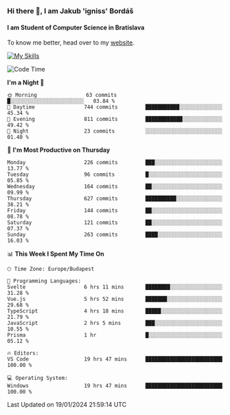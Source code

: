 ### Hi there 👋, I am Jakub 'igniss' Bordáš

#### I am Student of Computer Science in Bratislava
To know me better, head over to my [website](https://bordas.sk).

[![My Skills](https://skillicons.dev/icons?i=js,html,css,figma,svelte,java,kotlin,python,postgresql,typescript,nest,nodejs)](https://bordas.sk)


<!--START_SECTION:waka-->
![Code Time](http://img.shields.io/badge/Code%20Time-1%2C366%20hrs%2057%20mins-blue)

**I'm a Night 🦉** 

```text
🌞 Morning                63 commits          █░░░░░░░░░░░░░░░░░░░░░░░░   03.84 % 
🌆 Daytime                744 commits         ███████████░░░░░░░░░░░░░░   45.34 % 
🌃 Evening                811 commits         ████████████░░░░░░░░░░░░░   49.42 % 
🌙 Night                  23 commits          ░░░░░░░░░░░░░░░░░░░░░░░░░   01.40 % 
```
📅 **I'm Most Productive on Thursday** 

```text
Monday                   226 commits         ███░░░░░░░░░░░░░░░░░░░░░░   13.77 % 
Tuesday                  96 commits          █░░░░░░░░░░░░░░░░░░░░░░░░   05.85 % 
Wednesday                164 commits         ██░░░░░░░░░░░░░░░░░░░░░░░   09.99 % 
Thursday                 627 commits         ██████████░░░░░░░░░░░░░░░   38.21 % 
Friday                   144 commits         ██░░░░░░░░░░░░░░░░░░░░░░░   08.78 % 
Saturday                 121 commits         ██░░░░░░░░░░░░░░░░░░░░░░░   07.37 % 
Sunday                   263 commits         ████░░░░░░░░░░░░░░░░░░░░░   16.03 % 
```


📊 **This Week I Spent My Time On** 

```text
🕑︎ Time Zone: Europe/Budapest

💬 Programming Languages: 
Svelte                   6 hrs 11 mins       ████████░░░░░░░░░░░░░░░░░   31.28 % 
Vue.js                   5 hrs 52 mins       ███████░░░░░░░░░░░░░░░░░░   29.68 % 
TypeScript               4 hrs 18 mins       █████░░░░░░░░░░░░░░░░░░░░   21.79 % 
JavaScript               2 hrs 5 mins        ███░░░░░░░░░░░░░░░░░░░░░░   10.55 % 
Prisma                   1 hr                █░░░░░░░░░░░░░░░░░░░░░░░░   05.12 % 

🔥 Editors: 
VS Code                  19 hrs 47 mins      █████████████████████████   100.00 % 

💻 Operating System: 
Windows                  19 hrs 47 mins      █████████████████████████   100.00 % 
```


 Last Updated on 19/01/2024 21:59:14 UTC
<!--END_SECTION:waka-->
